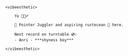 ```
<vibeesthetic>

    Yo 🙋🏽‍♂️
    
    👾 Pointer Juggler and aspiring rustecean 🦀 here.
    
    Next record on turntable 💿: 
    - Anri - ***shyness boy***

</vibeesthetic>

```

<!--
**bernie-haxx/bernie-haxx** is a ✨ _special_ ✨ repository because its `README.md` (this file) appears on your GitHub profile.

Here are some ideas to get you started:

- 🔭 I’m currently working on ...
- 🌱 I’m currently learning ...
- 👯 I’m looking to collaborate on ...
- 🤔 I’m looking for help with ...
- 💬 Ask me about ...
- 📫 How to reach me: ...
- 😄 Pronouns: ...
- ⚡ Fun fact: ...
-->
